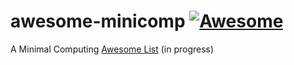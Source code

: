 # awesome-minicomp [![Awesome](https://awesome.re/badge-flat.svg)](https://awesome.re)

A Minimal Computing [Awesome List](https://github.com/sindresorhus/awesome/blob/master/awesome.md) (in progress)
